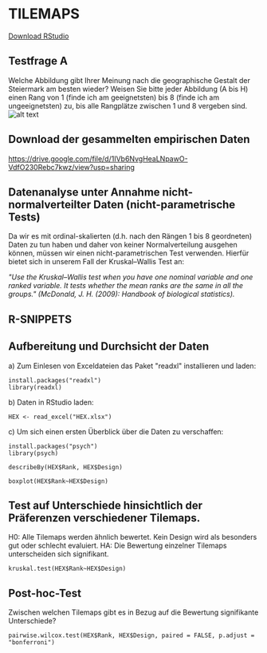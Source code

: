 # TILEMAPS
[Download RStudio](https://rstudio.com/products/rstudio/download/#download)
## Testfrage A
Welche Abbildung gibt Ihrer Meinung nach die geographische Gestalt der Steiermark am besten wieder? Weisen Sie bitte jeder Abbildung (A bis H) einen Rang von 1 (finde ich am geeignetsten) bis 8 (finde ich am ungeeignetsten) zu, bis alle Rangplätze zwischen 1 und 8 vergeben sind.
![alt text](https://lh6.googleusercontent.com/1IFOvqctairloaPbaL1BnakcE6Hl-nSgpWwKunS51KGoPe11AQCBKD8AaLPTiyDbuJS1XE8gTsTI6MRBJYhHSJcFy31BpUhAKvaFEaxOaxpArmAlJC-fCuwyIxUMeg=w1823)

## Download der gesammelten empirischen Daten
https://drive.google.com/file/d/1IVb6NvgHeaLNpawO-VdfO230Rebc7kwz/view?usp=sharing

## Datenanalyse unter Annahme nicht-normalverteilter Daten (nicht-parametrische Tests)
Da wir es mit ordinal-skalierten (d.h. nach den Rängen 1 bis 8 geordneten) Daten zu tun haben und daher von keiner Normalverteilung ausgehen können, müssen wir einen nicht-parametrischen Test verwenden. Hierfür bietet sich in unserem Fall der Kruskal–Wallis Test an:
 
*"Use the Kruskal–Wallis test when you have one nominal variable and one ranked variable. It tests whether the mean ranks are the same in all the groups." (McDonald, J. H. (2009): Handbook of biological statistics).*
## R-SNIPPETS 
## Aufbereitung und Durchsicht der Daten
a) Zum Einlesen von Exceldateien das Paket "readxl" installieren und laden: 
```
install.packages("readxl")
library(readxl)
```
b) Daten in RStudio laden:
```
HEX <- read_excel("HEX.xlsx")
```
c) Um sich einen ersten Überblick über die Daten zu verschaffen:
```
install.packages("psych")
library(psych)

describeBy(HEX$Rank, HEX$Design)

boxplot(HEX$Rank~HEX$Design)
```
## Test auf Unterschiede hinsichtlich der Präferenzen verschiedener Tilemaps. 
H0: Alle Tilemaps werden ähnlich bewertet. Kein Design wird als besonders gut oder schlecht evaluiert.
HA: Die Bewertung einzelner Tilemaps unterscheiden sich signifikant.
```
kruskal.test(HEX$Rank~HEX$Design)
```
## Post-hoc-Test 
Zwischen welchen Tilemaps gibt es in Bezug auf die Bewertung signifikante Unterschiede?
```
pairwise.wilcox.test(HEX$Rank, HEX$Design, paired = FALSE, p.adjust = "bonferroni")
```
